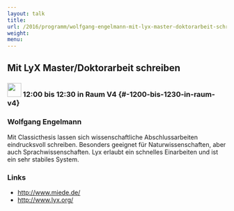 ```yaml
---
layout: talk
title:
url: /2016/programm/wolfgang-engelmann-mit-lyx-master-doktorarbeit-schreiben/
weight:
menu:
---
```

## Mit LyX Master/Doktorarbeit schreiben

### <img height = "32" src="../../../images/talk.svg"> 12:00 bis 12:30 in Raum V4 {#-1200-bis-1230-in-raum-v4}

### Wolfgang Engelmann

Mit Classicthesis lassen sich wissenschaftliche Abschlussarbeiten eindrucksvoll schreiben. Besonders geeignet für Naturwissenschaften, aber auch Sprachwissenschaften. Lyx erlaubt ein schnelles Einarbeiten und ist ein sehr stabiles System.

### Links

- <a href="http://www.miede.de/" target="_blank">http://www.miede.de/</a>
- <a href="http://www.lyx.org/" target="_blank">http://www.lyx.org/</a>
